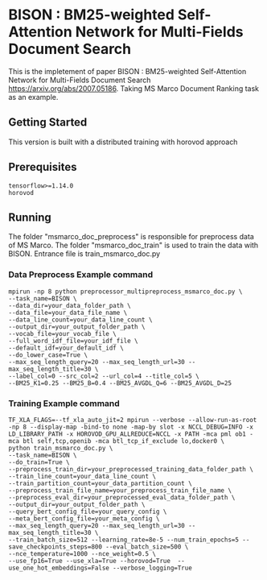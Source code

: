 # BISON : BM25-weighted Self-Attention Network for Multi-Fields Document Search
This is the impletement of paper BISON : BM25-weighted Self-Attention Network for Multi-Fields Document Search https://arxiv.org/abs/2007.05186. Taking MS Marco Document Ranking task as an example.

## Getting Started
This version is built with a distributed training with horovod approach

## Prerequisites
```
tensorflow>=1.14.0
horovod
```

## Running
The folder "msmarco_doc_preprocess" is responsible for preprocess data of MS Marco.
The folder "msmarco_doc_train" is used to train the data with BISON.
Entrance file is train_msmarco_doc.py

### Data Preprocess Example command
```
mpirun -np 8 python preprocessor_multipreprocess_msmarco_doc.py \
--task_name=BISON \
--data_dir=your_data_folder_path \
--data_file=your_data_file_name \
--data_line_count=your_data_line_count \
--output_dir=your_output_folder_path \
--vocab_file=your_vocab_file \
--full_word_idf_file=your_idf_file \
--default_idf=your_default_idf \
--do_lower_case=True \
--max_seq_length_query=20 --max_seq_length_url=30 --max_seq_length_title=30 \
--label_col=0 --src_col=2 --url_col=4 --title_col=5 \
--BM25_K1=0.25 --BM25_B=0.4 --BM25_AVGDL_Q=6 --BM25_AVGDL_D=25
```

### Training Example command
```
TF_XLA_FLAGS=--tf_xla_auto_jit=2 mpirun --verbose --allow-run-as-root -np 8 --display-map -bind-to none -map-by slot -x NCCL_DEBUG=INFO -x LD_LIBRARY_PATH -x HOROVOD_GPU_ALLREDUCE=NCCL -x PATH -mca pml ob1 -mca btl self,tcp,openib -mca btl_tcp_if_exclude lo,docker0 \
python train_msmarco_doc.py \
--task_name=BISON \
--do_train=True \
--preprocess_train_dir=your_preprocessed_training_data_folder_path \
--train_line_count=your_data_line_count \
--train_partition_count=your_data_partition_count \
--preprocess_train_file_name=your_preprocess_train_file_name \
--preprocess_eval_dir=your_preprocessed_eval_data_folder_path \
--output_dir=your_output_folder_path \
--query_bert_config_file=your_query_config \
--meta_bert_config_file=your_meta_config \
--max_seq_length_query=20 --max_seq_length_url=30 --max_seq_length_title=30 \
--train_batch_size=512 --learning_rate=8e-5 --num_train_epochs=5 --save_checkpoints_steps=800 --eval_batch_size=500 \
--nce_temperature=1000 --nce_weight=0.5 \
--use_fp16=True --use_xla=True --horovod=True  --use_one_hot_embeddings=False --verbose_logging=True
```
